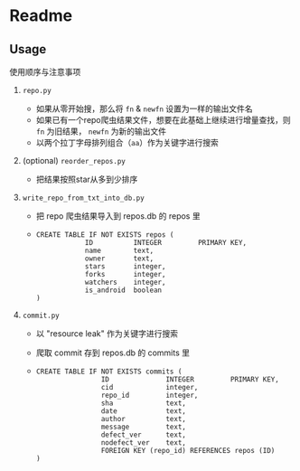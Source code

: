 # Readme

## Usage

使用顺序与注意事项

1. `repo.py`

   - 如果从零开始搜，那么将 `fn` & `newfn` 设置为一样的输出文件名
   - 如果已有一个repo爬虫结果文件，想要在此基础上继续进行增量查找，则 `fn` 为旧结果， `newfn` 为新的输出文件
   - 以两个拉丁字母排列组合（`aa`）作为关键字进行搜索

2. (optional) `reorder_repos.py`

   - 把结果按照star从多到少排序

3. `write_repo_from_txt_into_db.py`

   - 把 repo 爬虫结果导入到 repos.db 的 repos 里

   - ```sqlite
     CREATE TABLE IF NOT EXISTS repos (
                 ID          INTEGER         PRIMARY KEY,
                 name        text, 
                 owner       text, 
                 stars       integer, 
                 forks       integer, 
                 watchers    integer, 
                 is_android  boolean
     )
     ```

4. `commit.py`

   - 以 "resource leak" 作为关键字进行搜索

   - 爬取 commit 存到 repos.db 的 commits 里

   - ```sqlite
     CREATE TABLE IF NOT EXISTS commits (
                     ID              INTEGER         PRIMARY KEY,
                     cid             integer,
                     repo_id         integer,
                     sha             text,
                     date            text,
                     author          text,
                     message         text,
                     defect_ver      text,
                     nodefect_ver    text,
                     FOREIGN KEY (repo_id) REFERENCES repos (ID)
     )
     ```
